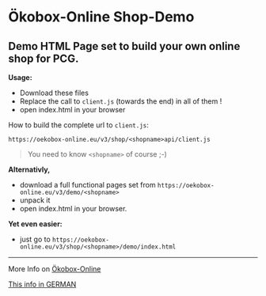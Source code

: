 # Ökobox-Online Shop-Demo

Demo HTML Page set to build your own online shop for PCG.
---
**Usage:**
* Download these files
* Replace the call to `client.js` (towards the end) in all of them !
* open index.html in your browser

How to build the complete url to `client.js`:

``https://oekobox-online.eu/v3/shop/<shopname>api/client.js``

> You need to know `<shopname>` of course ;-)

**Alternativly,** 
* download a full functional pages set from ``https://oekobox-online.eu/v3/demo/<shopname>`` 
* unpack it
* open index.html in your browser.

**Yet even easier:**
* just go to  ``https://oekobox-online.eu/v3/shop/<shopname>/demo/index.html`` 

---
More Info on [Ökobox-Online](https://oekobox-online.de/news?a=js)

[This info in GERMAN](https://oekobox-online.de/news?p=DemoSeiten)

